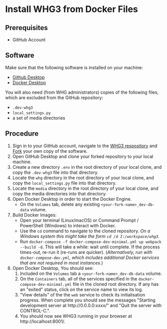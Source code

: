 # Install WHG3 from Docker Files

## Prerequisites
- GitHub Account

## Software
Make sure that the following software is installed on your machine:
- [Github Desktop](https://docs.github.com/en/desktop/installing-and-configuring-github-desktop/installing-and-authenticating-to-github-desktop/installing-github-desktop)
- [Docker Desktop](https://www.docker.com/products/docker-desktop/)

You will also need (from WHG administrators) copies of the following files, which are excluded from the GitHub repository:
- `.dev-whg3`
- `local_settings.py`
- a set of media directories

## Procedure
1. Sign in to your GitHub account, navigate to the [WHG3 respository](https://github.com/WorldHistoricalGazetteer/whg3) and [Fork](https://docs.github.com/en/get-started/quickstart/fork-a-repo) your own copy of the software.
2. Open GitHub Desktop and clone your forked repository to your local machine.
3. Create a new directory `.env` in the root directory of your local clone, and copy the `.dev-whg3` file into that directory.
4. Locate the `whg` directory in the root directory of your local clone, and copy the `local_settings.py` file into that directory.
4. Locate the `media` directory in the root directory of your local clone, and copy the media directories into that directory.
5. Open Docker Desktop in order to start the Docker Engine.
   - On the `Volumes` tab, delete any existing `<your-fork-name>_dev-db-data` volume.
7. Build Docker Images:
   - Open your terminal (Linux/macOS) or Command Prompt / PowerShell (Windows) to interact with Docker.
   - Use the `cd` command to navigate to the cloned repository. _On a Windows system this might take the form `cd /d I:/workspace/whg3`._
   - Run `docker-compose -f docker-compose-dev-minimal.yml up webpack --build -d`. This will take a while: wait until complete. If the process times-out, re-run it (re-runs are quicker). (_Alternatively, run with `docker-compose-dev.yml`, which includes additional Docker services that are not required in most instances._) 
9. Open Docker Desktop, You should see:
   1. Included on the `Volumes` tab a `<your-fork-name>_dev-db-data` volume.
   2. On the `Containers` tab, all of the services specified in the `docker-compose-dev-minimal.yml` file in the cloned root directory. If any has an "exited" status, click on the service name to view its log.
   3. "View details" of the  the `web` service to check its initialisation progress. When complete you should see the messages "Starting development server at ht<span>tp://</span>0.0.0.0:xxxx/" and "Quit the server with CONTROL-C.".
   4. You should now see WHG3 running in your browser at http://localhost:8001/.
